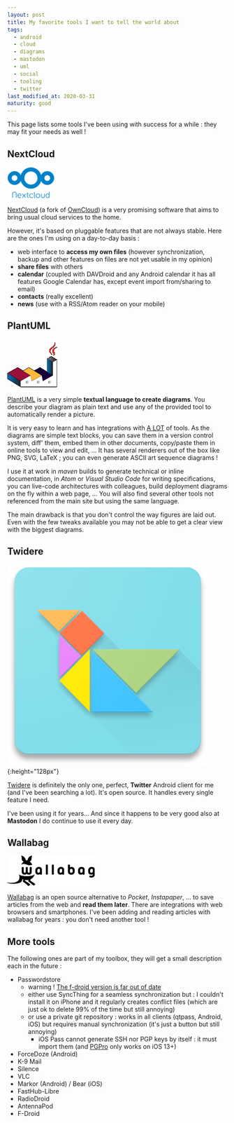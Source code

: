 ```yaml
---
layout: post
title: My favorite tools I want to tell the world about
tags:
  - android
  - cloud
  - diagrams
  - mastodon
  - uml
  - social
  - tooling
  - twitter
last_modified_at: 2020-03-31
maturity: good
---
```


This page lists some tools I've been using with success for a while : they may fit your needs as well !


## NextCloud

![NextCloud logo](/assets/blog/3rdparty/logos/nextcloud.108x72.png)

[NextCloud](https://nextcloud.com/) (a fork of [OwnCloud](https://owncloud.org/)) is a very promising software that aims to bring usual cloud services to the home.

However, it's based on pluggable features that are not always stable. Here are the ones I'm using on a day-to-day basis :

- web interface to **access my own files** (however synchronization, backup and other features on files are not yet usable in my opinion)
- **share files** with others
- **calendar** (coupled with DAVDroid and any Android calendar it has all features Google Calendar has, except event import from/sharing to email)
- **contacts** (really excellent)
- **news** (use with a RSS/Atom reader on your mobile)

## PlantUML

![PlantUML logo](/assets/blog/3rdparty/logos/plantuml.116x112.png)

[PlantUML](https://plantuml.com/) is a very simple **textual language to create diagrams**.
You describe your diagram as plain text and use any of the provided tool to automatically render a picture.

It is very easy to learn and has integrations with [A LOT](https://plantuml.com/fr/running) of tools.
As the diagrams are simple text blocks, you can save them in a version control system, diff' them, embed them in other documents, copy/paste them in online tools to view and edit, ...
It has several renderers out of the box like PNG, SVG, LaTeX ; you can even generate ASCII art sequence diagrams !

I use it at work in *maven* builds to generate technical or inline documentation, in *Atom* or *Visual Studio Code* for writing specifications, you can live-code architectures with colleagues, build deployment diagrams on the fly within a web page, ...
You will also find several other tools not referenced from the main site but using the same language.

The main drawback is that you don't control the way figures are laid out.
Even with the few tweaks available you may not be able to get a clear view with the biggest diagrams.


## Twidere

![Twidere logo](/assets/blog/3rdparty/logos/twidere.512x512.png){:height="128px"}

[Twidere](https://github.com/TwidereProject/Twidere-Android) is definitely the only one, perfect, **Twitter** Android client for me (and I've been searching a lot).
It's open source. It handles every single feature I need.

I've been using it for years... And since it happens to be very good also at **Mastodon** I do continue to use it every day.


## Wallabag

![Wallabag logo](/assets/blog/3rdparty/logos/wallabag.200x69.png)

[Wallabag](https://wallabag.org) is an open source alternative to *Pocket*, *Instapaper*, ... to save articles from the web and **read them later**.
There are integrations with web browsers and smartphones.
I've been adding and reading articles with wallabag for years : you don't need another tool !


## More tools

The following ones are part of my toolbox, they will get a small description each in the future :

- Passwordstore
  - warning ! [The f-droid version is far out of date](https://github.com/android-password-store/Android-Password-Store/issues/648)
  - either use SyncThing for a seamless synchronization but : I couldn't install it on iPhone and it regularly creates conflict files (which are just ok to delete 99% of the time but still annoying)
  - or use a private git repository : works in all clients (qtpass, Android, iOS) but requires manual synchronization (it's just a button but still annoying)
    - iOS Pass cannot generate SSH nor PGP keys by itself : it must import them (and [PGPro](https://pgpro.app/) only works on iOS 13+)
- ForceDoze (Android)
- K-9 Mail
- Silence
- VLC
- Markor (Android) / Bear (iOS)
- FastHub-Libre
- RadioDroid
- AntennaPod
- F-Droid
